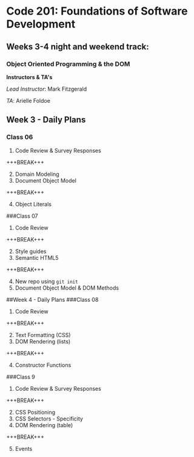 # Code 201: Foundations of Software Development
## Weeks 3-4 night and weekend track:
### Object Oriented Programming & the DOM
**Instructors & TA's**

*Lead Instructor*: Mark Fitzgerald

*TA*: Arielle Foldoe

## Week 3 - Daily Plans
### Class 06
1. Code Review & Survey Responses

+++BREAK+++

2. Domain Modeling
3. Document Object Model

+++BREAK+++

4. Object Literals

###Class 07
1. Code Review

+++BREAK+++

2. Style guides
3. Semantic HTML5

+++BREAK+++

4. New repo using `git init`
5. Document Object Model & DOM Methods

##Week 4 - Daily Plans
###Class 08
1. Code Review

+++BREAK+++

2. Text Formatting (CSS)
3. DOM Rendering (lists)

+++BREAK+++

4. Constructor Functions

###Class 9
1. Code Review & Survey Responses

+++BREAK+++

2. CSS Positioning
3. CSS Selectors - Specificity
4. DOM Rendering (table)

+++BREAK+++

5. Events
